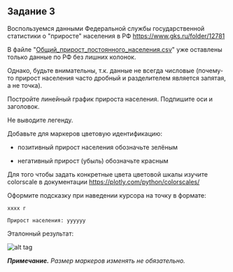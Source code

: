 ## Задание 3

Воспользуемся данными Федеральной службы государственной статистики о "приросте" населения в РФ https://www.gks.ru/folder/12781

В файле "[Общий_прирост_постоянного_населения.csv](https://stepik.org/media/attachments/lesson/360195/%D0%9E%D0%B1%D1%89%D0%B8%D0%B9_%D0%BF%D1%80%D0%B8%D1%80%D0%BE%D1%81%D1%82_%D0%BF%D0%BE%D1%81%D1%82%D0%BE%D1%8F%D0%BD%D0%BD%D0%BE%D0%B3%D0%BE_%D0%BD%D0%B0%D1%81%D0%B5%D0%BB%D0%B5%D0%BD%D0%B8%D1%8F.csv)" уже оставлены только данные по РФ без лишних колонок.

Однако, будьте внимательны, т.к. данные не всегда числовые (почему-то прирост населения часто дробный и разделителем является запятая, а не точка).

Постройте линейный график прироста населения. Подпишите оси и заголовок.

Не выводите легенду.

Добавьте для маркеров цветовую идентификацию:

-    позитивный прирост населения обозначьте зелёным

-    негативный прирост (убыль) обозначьте красным

Для того чтобы задать конкретные цвета цветовой шкалы изучите colorscale в документации https://plotly.com/python/colorscales/

Оформите подсказку при наведении курсора на точку в формате:

```xxxx г```

```Прирост населения: yyyyyy```

Эталонный результат:

![alt tag](https://github.com/Xelerezex/learning-space/blob/learning-space/stepik-courses/stepik-practice-python-math/09-facultative-2/10.6-plotly-part-1/step-08/Source/1.png)

***Примечание.*** _Размер маркеров изменять не обязательно._
